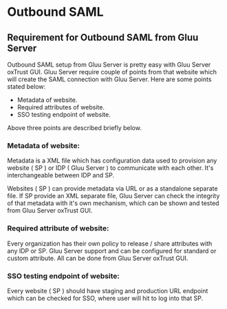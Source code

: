 # Outbound SAML

## Requirement for Outbound SAML from Gluu Server

Outbound SAML setup from Gluu Server is pretty easy with Gluu Server oxTrust GUI.
Gluu Server require couple of points from that website which will create the
SAML connection with Gluu Server. Here are some points stated below: 

* Metadata of website. 
* Required attributes of website.  
* SSO testing endpoint of website. 

Above three points are described briefly below. 

### Metadata of website: 

Metadata is a XML file which has configuration data used to provision any
website ( SP ) or IDP ( Gluu Server ) to communicate with each other. It's
interchangeable between IDP and SP. 

Websites ( SP ) can provide metadata via URL or as a standalone separate file.
If SP provide an XML separate file, Gluu Server can check the integrity of that
metadata with it's own mechanism, which can be shown and tested from Gluu Server
oxTrust GUI. 

### Required attribute of website: 

Every organization has their own policy to release / share attributes with any
IDP or SP. Gluu Server support and can be configured for standard or custom
attribute. All can be done from Gluu Server oxTrust GUI. 

### SSO testing endpoint of website: 

Every website ( SP ) should have staging and production URL endpoint which can
be checked for SSO, where user will hit to log into that SP. 



